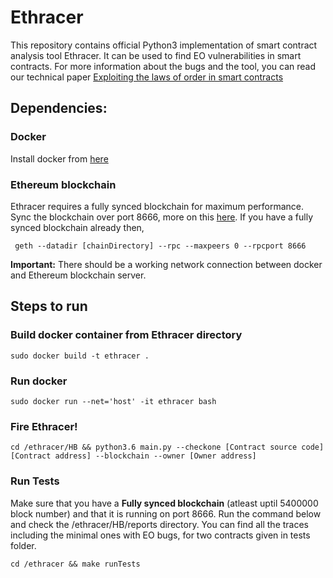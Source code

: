 # Ethracer

This repository contains official Python3 implementation of smart contract analysis tool Ethracer. It can be used to find EO vulnerabilities in smart contracts. For more information about the bugs and the tool, you can read our technical paper [Exploiting the laws of order in smart contracts](https://arxiv.org/abs/1810.11605)


## Dependencies:
	
### Docker
Install docker from [here](https://runnable.com/docker/install-docker-on-linux)

### Ethereum blockchain
Ethracer requires a fully synced blockchain for maximum performance. Sync the blockchain over port 8666, more on this [here](https://github.com/ethereum/go-ethereum). If you have a fully synced blockchain already then,

	 geth --datadir [chainDirectory] --rpc --maxpeers 0 --rpcport 8666

**Important:** There should be a working network connection between docker and Ethereum blockchain server. 


## Steps to run
 
### Build docker container from Ethracer directory 
	sudo docker build -t ethracer .

### Run docker
	sudo docker run --net='host' -it ethracer bash

### Fire Ethracer!
	cd /ethracer/HB && python3.6 main.py --checkone [Contract source code] [Contract address] --blockchain --owner [Owner address]

### Run Tests
Make sure that you have a **Fully synced blockchain** (atleast uptil 5400000 block number) and that it is running on port 8666. Run the command below and check the /ethracer/HB/reports directory. You can find all the traces including the minimal ones with EO bugs, for two contracts given in tests folder.

    cd /ethracer && make runTests